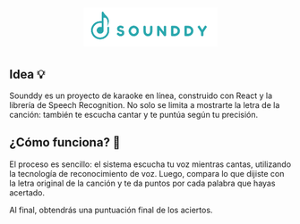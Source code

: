 <h1 align="center"> 
   <img src="./karaoke/public/img/logoRecortadoPNG.png"> 
</h1>
 
## Idea :bulb:

Sounddy es un proyecto de karaoke en línea, construido con React y la librería de Speech Recognition. No solo se limita a mostrarte la letra de la canción: también te escucha cantar y te puntúa según tu precisión.


## ¿Cómo funciona? :hammer:

El proceso es sencillo: el sistema escucha tu voz mientras cantas, utilizando la tecnología de reconocimiento de voz. Luego, compara lo que dijiste con la letra original de la canción y te da puntos por cada palabra que hayas acertado.

Al final, obtendrás una puntuación final de los aciertos.

